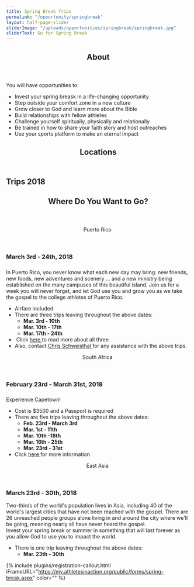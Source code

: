 ```yaml
---
title: Spring Break Trips
permalink: "/opportunity/springbreak"
layout: half-page-slider
sliderImage: "/uploads/opportunities/springbreak/springbreak.jpg"
sliderText: Go for Spring Break
---
```


<div class="row">
<div class=" span-12 cell" id="about">
<section class="section" id="about"><header class="section-header container text-center">
<h2 class="section-title first-color" data-title="About">About</h2>
</header></section>
</div></div>
<div class="row">
<div class=" span-12 cell">
<div class="container"><div style="text-align: center;">
<p style="text-align: left;">You will have opportunities to:</p>
<ul class="list-style list-disc" style="text-align: left;">
<li>Invest your spring breask in a life-changing opportunity</li>
<li>Step outside your comfort zone in a new culture</li>
<li>Grow closer to God and learn more about the Bible</li>
<li>Build relationships with fellow athletes</li>
<li>Challenge yourself spiritually, physically and relationally</li>
<li>Be trained in how to share your faith story and host outreaches</li>
<li>Use your sports platform to make an eternal impact</li>
</ul>
<p style="text-align: left;"></p>
<div></div>
</div>
</div></div></div>
<div class="row">
<div class=" span-12 cell" id="locations">
<header class="section-header container text-center">
<h2 class="section-title first-color" data-title="Locations">Locations</h2>
</header>
</div></div>
<div class="row">
<div class=" span-12 cell">
<h2 class="title text-center mb30"><span class="light first-color">Trips</span> 2018</h2>

<div class="container"><header class="title-block text-center mb50">
<h2 class="title-border custom text-uppercase text-center mb20">Where Do You Want to Go?</h2>
</header>
<div class="row">
<div class="col-sm-4">
<div class="pricing-table flat"><header>
<div class="price">Puerto Rico&nbsp;</div>
</header>
<h3>March 3rd - 24th, 2018</h3>
<h5></h5>
<p class="pricing-desc">In Puerto Rico, you never know what each new day may bring: new friends, new foods, new adventures and scenery … and a new ministry being established on the many campuses of this beautiful island. Join us for a week you will never forget, and let God use you and grow you as we take the gospel to the college athletes of Puerto Rico.</p>
<ul class="pricing-list">
<li><i class="icon-check"></i>Airfare included</li>
<li>There are three trips leaving throughout the above dates:
<ul>
<li><strong>Mar. 3rd - 10th&nbsp;</strong></li>
<li><strong>Mar. 10th - 17th</strong></li>
<li><strong>Mar. 17th - 24th&nbsp;</strong></li>
</ul>
</li>
<li>&nbsp;Click <a href="http://goaia.org/partnership">here </a> to read more about all three</li>
<li>Also, contact <a href="https://mail.google.com/mail/?view=cm&amp;fs=1&amp;tf=1&amp;to=chris.schweisthal@athletesinaction.org" target="_blank"> Chris Schweisthal </a> for any assistance with the above trips.</li>
</ul>
</div>
<!-- End .pricing-table --></div>
<!-- End .col-md-4 -->
<div class="col-sm-4">
<div class="pricing-table flat"><header>
<div class="price">South Africa&nbsp;</div>
</header>
<h3>February 23rd - March 31st, 2018</h3>
<h5><em> </em></h5>
<p class="pricing-desc">Experience Capetown!</p>
<ul class="pricing-list">
<li><i class="icon-check"></i>Cost is $3500 and a Passport is required</li>
<li>There are five trips leaving throughout the above dates:
<ul>
<li><strong>Feb. 23rd - March 3rd</strong></li>
<li><strong>Mar. 1st - 11th</strong></li>
<li><strong>Mar. 10th -18th</strong></li>
<li><strong>Mar. 16th - 25th</strong></li>
<li><strong>Mar. 23rd - 31st</strong></li>
</ul>
</li>
<li>Click <a href="http://goaia.org/partnership">here </a> for more information&nbsp;</li>
</ul>
</div>
<!-- End .pricing-table --></div>
<!-- End .col-md-4 -->
<div class="col-sm-4">
<div class="pricing-table flat"><header>
<div class="price">East Asia&nbsp;</div>
</header>
<h3>March 23rd - 30th, 2018</h3>
<p class="pricing-desc">Two-thirds of the world's population lives in Asia, including 40 of the world's largest cities that have not been reached with the gospel. There are 26 unreached people groups alone living in and around the city where we'll be going, meaning nearly all have never heard the gospel. <br> Invest your spring break or summer in something that will last forever as you allow God to use you to impact the world.</p>
<ul class="pricing-list">
<li>There is one trip leaving throughout the above dates:
<ul>
<li><strong>Mar. 23th - 30th</strong></li>
</ul>
</li>
</ul>
</div>
<!-- End .pricing-table --></div>
<!-- End .col-md-4 --></div>
</div></div></div>

{% include plugins/registration-callout.html iFrameURL="https://my.athletesinaction.org/public/forms/spring-break.aspx" color="" %}
